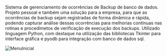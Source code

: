 Sistema de gerenciamento de ocorrências de Backup de banco de dados.
Projeto pessoal e também uma solução para a empresa, para que as ocorrências de backup sejam registradas de forma dinâmica e rápida, podendo capturar análise dessas ocorrências para melhorias contínuas nas rotinas e procedimetos de verificação de execução dos backups.
Utilizado linguagem Python, com destaque na utilização das bibliotecas Tkinter para interface gráfica e pyodb para integração com banco de dados sql.

![MenuInicial](https://github.com/user-attachments/assets/ae527391-d8b6-4e23-8078-9c9312a0fa8b)

